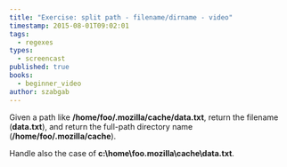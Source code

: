 ```yaml
---
title: "Exercise: split path - filename/dirname - video"
timestamp: 2015-08-01T09:02:01
tags:
  - regexes
types:
  - screencast
published: true
books:
  - beginner_video
author: szabgab
---
```



Given a path like <b>/home/foo/.mozilla/cache/data.txt</b>,
return the filename (<b>data.txt</b>), and return the full-path directory name (<b>/home/foo/.mozilla/cache</b>).

Handle also the case of <b>c:\home\foo\.mozilla\cache\data.txt</b>.


<slidecast file="beginner-perl/exercise-split-path" youtube="ooejgCs6VC4" />

